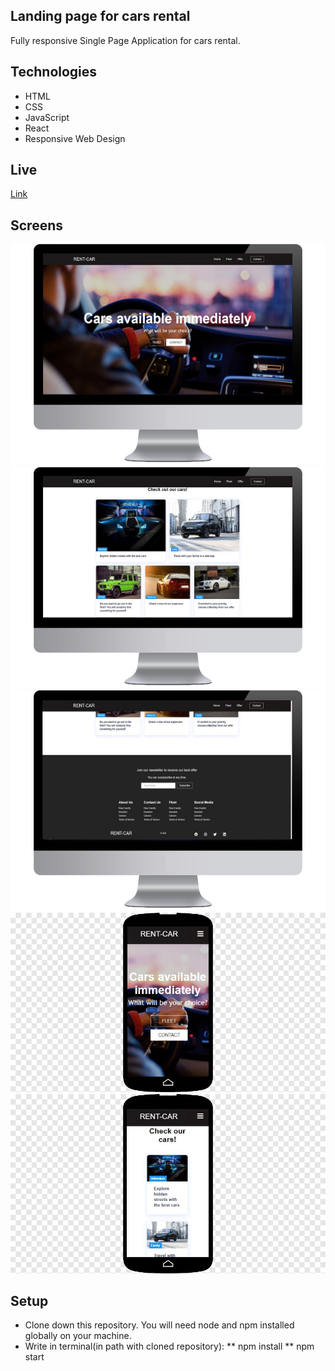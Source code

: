 ## Landing page for cars rental

Fully responsive Single Page Application for cars rental.

## Technologies

- HTML
- CSS
- JavaScript
- React
- Responsive Web Design

## Live

[Link](https://czyzu05.github.io/cars-rental-website-react/)

## Screens

![main screen](./src/assets/images/main.png)
![section screen](./src/assets/images/section.png)
![footer screen](./src/assets/images/footer.png)
![main screen mobile](./src/assets/images/mobile-screen-main.png)
![section screen mobile](./src/assets/images/mobile-screen-section.png)

## Setup

- Clone down this repository. You will need node and npm installed globally on your machine.
- Write in terminal(in path with cloned repository):
  ** npm install
  ** npm start
